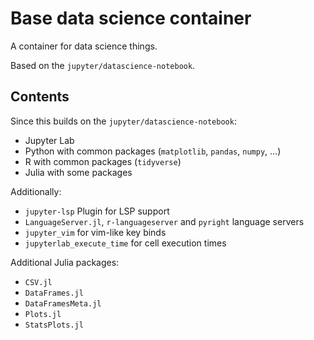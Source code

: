 # Base data science container

A container for data science things.

Based on the `jupyter/datascience-notebook`.

## Contents

Since this builds on the `jupyter/datascience-notebook`:

- Jupyter Lab
- Python with common packages (`matplotlib`, `pandas`, `numpy`, ...)
- R with common packages (`tidyverse`)
- Julia with some packages

Additionally:

- `jupyter-lsp` Plugin for LSP support
- `LanguageServer.jl`, `r-languageserver` and `pyright` language servers
- `jupyter_vim` for vim-like key binds
- `jupyterlab_execute_time` for cell execution times

Additional Julia packages:

- `CSV.jl`
- `DataFrames.jl`
- `DataFramesMeta.jl`
- `Plots.jl`
- `StatsPlots.jl`
